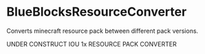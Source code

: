 # BlueBlocksResourceConverter
Converts minecraft resource pack between different pack versions.


UNDER CONSTRUCT
IOU 1x RESOURCE PACK CONVERTER
